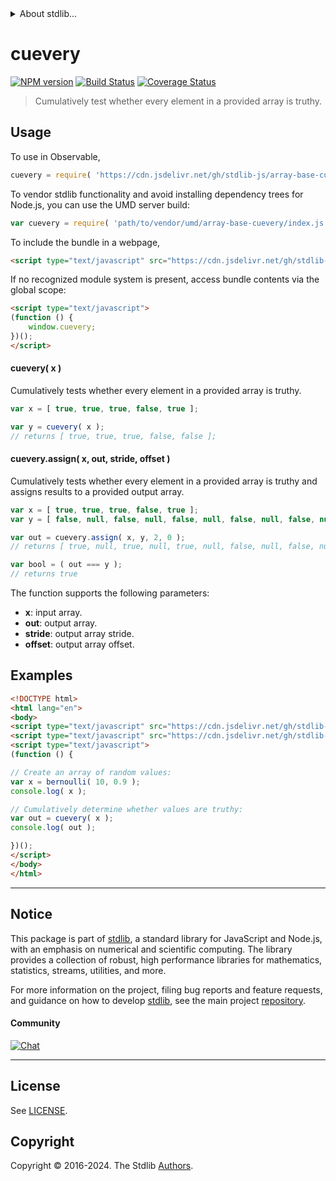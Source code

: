 <!--

@license Apache-2.0

Copyright (c) 2024 The Stdlib Authors.

Licensed under the Apache License, Version 2.0 (the "License");
you may not use this file except in compliance with the License.
You may obtain a copy of the License at

   http://www.apache.org/licenses/LICENSE-2.0

Unless required by applicable law or agreed to in writing, software
distributed under the License is distributed on an "AS IS" BASIS,
WITHOUT WARRANTIES OR CONDITIONS OF ANY KIND, either express or implied.
See the License for the specific language governing permissions and
limitations under the License.

-->


<details>
  <summary>
    About stdlib...
  </summary>
  <p>We believe in a future in which the web is a preferred environment for numerical computation. To help realize this future, we've built stdlib. stdlib is a standard library, with an emphasis on numerical and scientific computation, written in JavaScript (and C) for execution in browsers and in Node.js.</p>
  <p>The library is fully decomposable, being architected in such a way that you can swap out and mix and match APIs and functionality to cater to your exact preferences and use cases.</p>
  <p>When you use stdlib, you can be absolutely certain that you are using the most thorough, rigorous, well-written, studied, documented, tested, measured, and high-quality code out there.</p>
  <p>To join us in bringing numerical computing to the web, get started by checking us out on <a href="https://github.com/stdlib-js/stdlib">GitHub</a>, and please consider <a href="https://opencollective.com/stdlib">financially supporting stdlib</a>. We greatly appreciate your continued support!</p>
</details>

# cuevery

[![NPM version][npm-image]][npm-url] [![Build Status][test-image]][test-url] [![Coverage Status][coverage-image]][coverage-url] <!-- [![dependencies][dependencies-image]][dependencies-url] -->

> Cumulatively test whether every element in a provided array is truthy.



<section class="usage">

## Usage

To use in Observable,

```javascript
cuevery = require( 'https://cdn.jsdelivr.net/gh/stdlib-js/array-base-cuevery@umd/browser.js' )
```

To vendor stdlib functionality and avoid installing dependency trees for Node.js, you can use the UMD server build:

```javascript
var cuevery = require( 'path/to/vendor/umd/array-base-cuevery/index.js' )
```

To include the bundle in a webpage,

```html
<script type="text/javascript" src="https://cdn.jsdelivr.net/gh/stdlib-js/array-base-cuevery@umd/browser.js"></script>
```

If no recognized module system is present, access bundle contents via the global scope:

```html
<script type="text/javascript">
(function () {
    window.cuevery;
})();
</script>
```

#### cuevery( x )

Cumulatively tests whether every element in a provided array is truthy.

```javascript
var x = [ true, true, true, false, true ];

var y = cuevery( x );
// returns [ true, true, true, false, false ];
```

#### cuevery.assign( x, out, stride, offset )

Cumulatively tests whether every element in a provided array is truthy and assigns results to a provided output array.

```javascript
var x = [ true, true, true, false, true ];
var y = [ false, null, false, null, false, null, false, null, false, null ];

var out = cuevery.assign( x, y, 2, 0 );
// returns [ true, null, true, null, true, null, false, null, false, null ]

var bool = ( out === y );
// returns true
```

The function supports the following parameters:

-   **x**: input array.
-   **out**: output array.
-   **stride**: output array stride.
-   **offset**: output array offset.

</section>

<!-- /.usage -->

<section class="notes">

</section>

<!-- /.notes -->

<section class="examples">

## Examples

<!-- eslint no-undef: "error" -->

```html
<!DOCTYPE html>
<html lang="en">
<body>
<script type="text/javascript" src="https://cdn.jsdelivr.net/gh/stdlib-js/random-array-bernoulli@umd/browser.js"></script>
<script type="text/javascript" src="https://cdn.jsdelivr.net/gh/stdlib-js/array-base-cuevery@umd/browser.js"></script>
<script type="text/javascript">
(function () {

// Create an array of random values:
var x = bernoulli( 10, 0.9 );
console.log( x );

// Cumulatively determine whether values are truthy:
var out = cuevery( x );
console.log( out );

})();
</script>
</body>
</html>
```

</section>

<!-- /.examples -->

<!-- Section for related `stdlib` packages. Do not manually edit this section, as it is automatically populated. -->

<section class="related">

</section>

<!-- /.related -->

<!-- Section for all links. Make sure to keep an empty line after the `section` element and another before the `/section` close. -->


<section class="main-repo" >

* * *

## Notice

This package is part of [stdlib][stdlib], a standard library for JavaScript and Node.js, with an emphasis on numerical and scientific computing. The library provides a collection of robust, high performance libraries for mathematics, statistics, streams, utilities, and more.

For more information on the project, filing bug reports and feature requests, and guidance on how to develop [stdlib][stdlib], see the main project [repository][stdlib].

#### Community

[![Chat][chat-image]][chat-url]

---

## License

See [LICENSE][stdlib-license].


## Copyright

Copyright &copy; 2016-2024. The Stdlib [Authors][stdlib-authors].

</section>

<!-- /.stdlib -->

<!-- Section for all links. Make sure to keep an empty line after the `section` element and another before the `/section` close. -->

<section class="links">

[npm-image]: http://img.shields.io/npm/v/@stdlib/array-base-cuevery.svg
[npm-url]: https://npmjs.org/package/@stdlib/array-base-cuevery

[test-image]: https://github.com/stdlib-js/array-base-cuevery/actions/workflows/test.yml/badge.svg?branch=v0.0.1
[test-url]: https://github.com/stdlib-js/array-base-cuevery/actions/workflows/test.yml?query=branch:v0.0.1

[coverage-image]: https://img.shields.io/codecov/c/github/stdlib-js/array-base-cuevery/main.svg
[coverage-url]: https://codecov.io/github/stdlib-js/array-base-cuevery?branch=main

<!--

[dependencies-image]: https://img.shields.io/david/stdlib-js/array-base-cuevery.svg
[dependencies-url]: https://david-dm.org/stdlib-js/array-base-cuevery/main

-->

[chat-image]: https://img.shields.io/gitter/room/stdlib-js/stdlib.svg
[chat-url]: https://app.gitter.im/#/room/#stdlib-js_stdlib:gitter.im

[stdlib]: https://github.com/stdlib-js/stdlib

[stdlib-authors]: https://github.com/stdlib-js/stdlib/graphs/contributors

[umd]: https://github.com/umdjs/umd
[es-module]: https://developer.mozilla.org/en-US/docs/Web/JavaScript/Guide/Modules

[deno-url]: https://github.com/stdlib-js/array-base-cuevery/tree/deno
[deno-readme]: https://github.com/stdlib-js/array-base-cuevery/blob/deno/README.md
[umd-url]: https://github.com/stdlib-js/array-base-cuevery/tree/umd
[umd-readme]: https://github.com/stdlib-js/array-base-cuevery/blob/umd/README.md
[esm-url]: https://github.com/stdlib-js/array-base-cuevery/tree/esm
[esm-readme]: https://github.com/stdlib-js/array-base-cuevery/blob/esm/README.md
[branches-url]: https://github.com/stdlib-js/array-base-cuevery/blob/main/branches.md

[stdlib-license]: https://raw.githubusercontent.com/stdlib-js/array-base-cuevery/main/LICENSE


</section>

<!-- /.links -->
